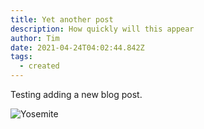 ```yaml
---
title: Yet another post
description: How quickly will this appear
author: Tim
date: 2021-04-24T04:02:44.842Z
tags:
  - created
---
```

Testing adding a new blog post.

![](/static/img/yosemite_720.jpg "Yosemite")